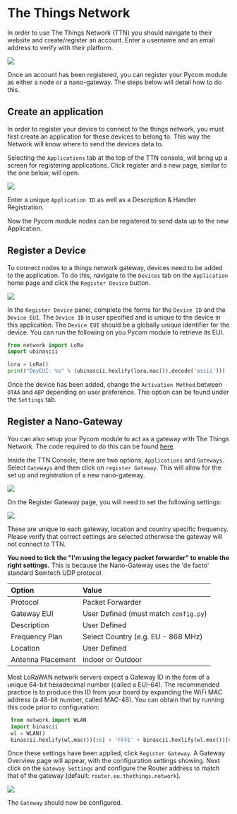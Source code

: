 # The Things Network

In order to use The Things Network \(TTN) you should navigate to their website and create/register an account. Enter a username and an email address to verify with their platform.

![](../../../gitbook/assets/ttn-1.png)

Once an account has been registered, you can register your Pycom module as either a node or a nano-gateway. The steps below will detail how to do this.

## Create an application

In order to register your device to connect to the things network, you must first create an application for these devices to belong to. This way the Network will know where to send the devices data to.

Selecting the `Applications` tab at the top of the TTN console, will bring up a screen for registering applications. Click register and a new page, similar to the one below, will open.

![](../../../gitbook/assets/ttn-5.png)

Enter a unique `Application ID` as well as a Description & Handler Registration.

Now the Pycom module nodes can be registered to send data up to the new Application.

## Register a Device

To connect nodes to a things network gateway, devices need to be added to the application. To do this, navigate to the `Devices` tab on the `Application` home page and click the `Register Device` button.

![](../../../gitbook/assets/ttn-6.png)

In the `Register Device` panel, complete the forms for the `Device ID` and the `Device EUI`. The `Device ID` is user specified and is unique to the device in this application. The `Device EUI` should be a globally unique identifier for the device. You can run the following on you Pycom module to retrieve its EUI.

```python
from network import LoRa
import ubinascii

lora = LoRa()
print("DevEUI: %s" % (ubinascii.hexlify(lora.mac()).decode('ascii')))
```

Once the device has been added, change the `Activation Method` between `OTAA` and `ABP` depending on user preference. This option can be found under the `Settings` tab.

## Register a Nano-Gateway

You can also setup your Pycom module to act as a gateway with The Things Network. The code required to do this can be found [here](../../../tutorials/lora/lorawan-nano-gateway.md).

Inside the TTN Console, there are two options, `Applications` and `Gateways`. Select `Gateways` and then click on `register Gateway`. This will allow for the set up and registration of a new nano-gateway.

![](../../../gitbook/assets/ttn-2%20%281%29.png)

On the Register Gateway page, you will need to set the following settings:

![](../../../gitbook/assets/ttn-gatewayreg-11-2017-2.jpg)

These are unique to each gateway, location and country specific frequency. Please verify that correct settings are selected otherwise the gateway will not connect to TTN.

**You need to tick the "I'm using the legacy packet forwarder" to enable the right settings.** This is because the Nano-Gateway uses the 'de facto' standard Semtech UDP protocol.

| Option | Value |
| :--- | :--- |
| Protocol | Packet Forwarder |
| Gateway EUI | User Defined \(must match `config.py`) |
| Description | User Defined |
| Frequency Plan | Select Country \(e.g. EU - 868 MHz) |
| Location | User Defined |
| Antenna Placement | Indoor or Outdoor |

Most LoRaWAN network servers expect a Gateway ID in the form of a unique 64-bit hexadecimal number \(called a EUI-64). The recommended practice is to produce this ID from your board by expanding the WiFi MAC address \(a 48-bit number, called MAC-48). You can obtain that by running this code prior to configuration:

```python
 from network import WLAN
 import binascii
 wl = WLAN()
 binascii.hexlify(wl.mac())[:6] + 'FFFE' + binascii.hexlify(wl.mac())[6:]
```

Once these settings have been applied, click `Register Gateway`. A Gateway Overview page will appear, with the configuration settings showing. Next click on the `Gateway Settings` and configure the Router address to match that of the gateway \(default: `router.eu.thethings.network`).

![](../../../gitbook/assets/ttn-4%20%281%29.png)

The `Gateway` should now be configured.

